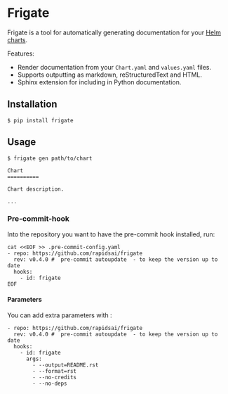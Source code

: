 # Frigate

Frigate is a tool for automatically generating documentation for your [Helm charts](https://helm.sh/).

<!-- TODO: Add badges for CI, PyPI, etc -->

Features:

- Render documentation from your `Chart.yaml` and `values.yaml` files.
- Supports outputting as markdown, reStructuredText and HTML.
- Sphinx extension for including in Python documentation.

## Installation

```
$ pip install frigate
```

## Usage

```
$ frigate gen path/to/chart

Chart
==========

Chart description.

...
```

<!-- TODO: Link to docs once set up on RTD -->



### Pre-commit-hook

Into the repository you want to have the pre-commit hook installed, run:


```
cat <<EOF >> .pre-commit-config.yaml
- repo: https://github.com/rapidsai/frigate
  rev: v0.4.0 #  pre-commit autoupdate  - to keep the version up to date
  hooks:
    - id: frigate
EOF
```


#### Parameters

You can add extra parameters with :


```
- repo: https://github.com/rapidsai/frigate
  rev: v0.4.0 #  pre-commit autoupdate  - to keep the version up to date
  hooks:
    - id: frigate
      args:
        - --output=README.rst
        - --format=rst
        - --no-credits
        - --no-deps

```